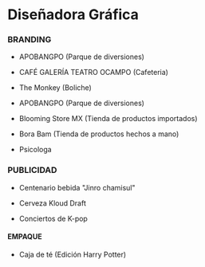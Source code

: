 # Diseñadora Gráfica
### BRANDING

- APOBANGPO
(Parque de diversiones)

- CAFÉ GALERÍA TEATRO OCAMPO
(Cafeteria)

- The Monkey
(Boliche)

- APOBANGPO
(Parque de diversiones)

- Blooming Store MX
(Tienda de productos importados)

- Bora Bam
(Tienda de productos hechos a mano)

- Psicologa

### PUBLICIDAD
- Centenario bebida "Jinro chamisul"

- Cerveza Kloud Draft

- Conciertos de K-pop

#### EMPAQUE
- Caja de té
(Edición Harry Potter)
